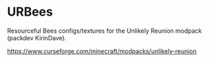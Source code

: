 # URBees
Resourceful Bees configs/textures for the Unlikely Reunion modpack (packdev KirinDave). 

https://www.curseforge.com/minecraft/modpacks/unlikely-reunion
